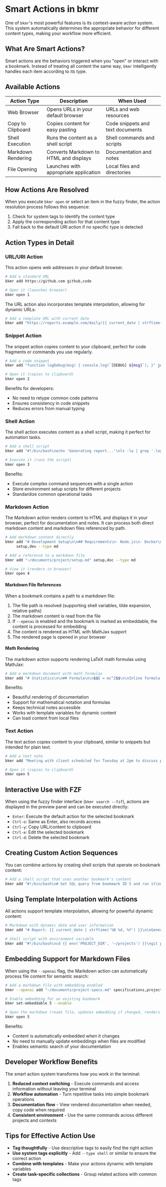 # Smart Actions in bkmr

One of `bkmr`'s most powerful features is its context-aware action system. This system automatically determines the appropriate behavior for different content types, making your workflow more efficient.

## What Are Smart Actions?

Smart actions are the behaviors triggered when you "open" or interact with a bookmark. Instead of treating all content the same way, `bkmr` intelligently handles each item according to its type.

## Available Actions

| Action Type | Description | When Used |
|-------------|-------------|-----------|
| Web Browser | Opens URLs in your default browser | URLs and web resources |
| Copy to Clipboard | Copies content for easy pasting | Code snippets and text documents |
| Shell Execution | Runs the content as a shell script | Shell commands and scripts |
| Markdown Rendering | Converts Markdown to HTML and displays | Documentation and notes |
| File Opening | Launches with appropriate application | Local files and directories |

## How Actions Are Resolved

When you execute `bkmr open` or select an item in the fuzzy finder, the action resolution process follows this sequence:

1. Check for system tags to identify the content type
2. Apply the corresponding action for that content type
3. Fall back to the default URI action if no specific type is detected

## Action Types in Detail

### URL/URI Action

This action opens web addresses in your default browser.

```bash
# Add a standard URL
bkmr add https://github.com github,code

# Open it (launches browser)
bkmr open 1
```

The URL action also incorporates template interpolation, allowing for dynamic URLs:

```bash
# Add a template URL with current date
bkmr add "https://reports.example.com/daily/{{ current_date | strftime('%Y-%m-%d') }}" reports,daily
```

### Snippet Action

The snippet action copies content to your clipboard, perfect for code fragments or commands you use regularly.

```bash
# Add a code snippet
bkmr add "function logDebug(msg) { console.log(`[DEBUG] ${msg}`); }" javascript,logging --type snip

# Open it (copies to clipboard)
bkmr open 2
```

Benefits for developers:
- No need to retype common code patterns
- Ensures consistency in code snippets
- Reduces errors from manual typing

### Shell Action

The shell action executes content as a shell script, making it perfect for automation tasks.

```bash
# Add a shell script
bkmr add "#!/bin/bash\necho 'Generating report...'\nls -la | grep '.log' > ~/report.txt" reports,logs --type shell

# Execute it (runs the script)
bkmr open 3
```

Benefits:
- Execute complex command sequences with a single action
- Store environment setup scripts for different projects
- Standardize common operational tasks

### Markdown Action

The Markdown action renders content to HTML and displays it in your browser, perfect for documentation and notes. It can process both direct markdown content and markdown files referenced by path.

```bash
# Add markdown content directly
bkmr add "# Development Setup\n\n## Requirements\n- Node.js\n- Docker\n\n## Steps\n1. Clone repo\n2. Run npm install" 
     setup,dev --type md

# Add a reference to a markdown file
bkmr add "~/documents/project/setup.md" setup,doc --type md

# View it (renders in browser)
bkmr open 4
```

#### Markdown File References

When a bookmark contains a path to a markdown file:

1. The file path is resolved (supporting shell variables, tilde expansion, relative paths)
2. The markdown content is read from the file
3. If `--openai` is enabled and the bookmark is marked as embeddable, the content is processed for embedding
4. The content is rendered as HTML with MathJax support
5. The rendered page is opened in your browser

#### Math Rendering

The markdown action supports rendering LaTeX math formulas using MathJax:

```bash
# Add a markdown document with math formulas
bkmr add "# Statistics\n\n## Formula\n\n$$E = mc^2$$\n\nInline formula: $P(x) = \frac{1}{\sigma\sqrt{2\pi}}e^{-\frac{(x-\mu)^2}{2\sigma^2}}$" math,physics --type md
```

Benefits:
- Beautiful rendering of documentation
- Support for mathematical notation and formulas
- Keeps technical notes accessible
- Works with template variables for dynamic content
- Can load content from local files

### Text Action

The text action copies content to your clipboard, similar to snippets but intended for plain text.

```bash
# Add a text note
bkmr add "Meeting with client scheduled for Tuesday at 2pm to discuss project timeline." meetings,notes --type text

# Open it (copies to clipboard)
bkmr open 5
```

## Interactive Use with FZF

When using the fuzzy finder interface (`bkmr search --fzf`), actions are displayed in the preview panel and can be executed directly:

- `Enter`: Execute the default action for the selected bookmark
- `Ctrl-o`: Same as Enter, also records access
- `Ctrl-y`: Copy URL/content to clipboard
- `Ctrl-e`: Edit the selected bookmark
- `Ctrl-d`: Delete the selected bookmark

## Creating Custom Action Sequences

You can combine actions by creating shell scripts that operate on bookmark content:

```bash
# Add a shell script that uses another bookmark's content
bkmr add "#!/bin/bash\n# Get SQL query from bookmark ID 5 and run it\nquery=\$(bkmr open 5)\npsql -d mydb -c \"\$query\"" database,run --type shell
```

## Using Template Interpolation with Actions

All actions support template interpolation, allowing for powerful dynamic content:

```bash
# Markdown with dynamic date and user information
bkmr add "# Report: {{ current_date | strftime('%B %d, %Y') }}\n\nGenerated by: {{ \"whoami\" | shell }}" report,template --type md

# Shell script with environment variable
bkmr add "#!/bin/bash\ncd {{ env('PROJECT_DIR', '~/projects') }}\ngit pull" git,update --type shell
```

## Embedding Support for Markdown Files

When using the `--openai` flag, the Markdown action can automatically process file content for semantic search:

```bash
# Add a markdown file with embedding enabled
bkmr --openai add "~/documents/project-specs.md" specifications,project --type md

# Enable embedding for an existing bookmark
bkmr set-embeddable 5 --enable

# Open the markdown (reads file, updates embedding if changed, renders HTML)
bkmr open 5
```

Benefits:
- Content is automatically embedded when it changes
- No need to manually update embeddings when files are modified
- Enables semantic search of your documentation

## Developer Workflow Benefits

The smart action system transforms how you work in the terminal:

1. **Reduced context switching** - Execute commands and access information without leaving your terminal
2. **Workflow automation** - Turn repetitive tasks into simple bookmark operations
3. **Documentation flow** - View rendered documentation when needed, copy code when required
4. **Consistent environment** - Use the same commands across different projects and contexts

## Tips for Effective Action Use

- **Tag thoughtfully** - Use descriptive tags to easily find the right action
- **Use system tags explicitly** - Add `--type shell` or similar to ensure the correct action
- **Combine with templates** - Make your actions dynamic with template variables
- **Create task-specific collections** - Group related actions with common tags